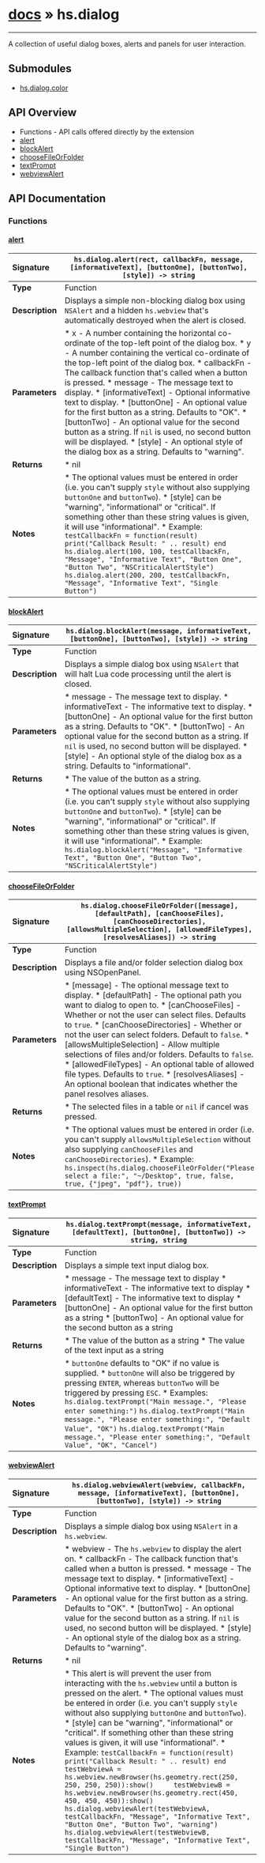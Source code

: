 # [docs](index.md) » hs.dialog
---

A collection of useful dialog boxes, alerts and panels for user interaction.

## Submodules
 * [hs.dialog.color](hs.dialog.color.md)

## API Overview
* Functions - API calls offered directly by the extension
 * [alert](#alert)
 * [blockAlert](#blockalert)
 * [chooseFileOrFolder](#choosefileorfolder)
 * [textPrompt](#textprompt)
 * [webviewAlert](#webviewalert)

## API Documentation

### Functions

#### [alert](#alert)
| <span style="float: left;">**Signature**</span> | <span style="float: left;">`hs.dialog.alert(rect, callbackFn, message, [informativeText], [buttonOne], [buttonTwo], [style]) -> string` </span>                                                          |
| -----------------------------------------------------|---------------------------------------------------------------------------------------------------------|
| **Type**                                             | Function                                                                                         |
| **Description**                                      | Displays a simple non-blocking dialog box using `NSAlert` and a hidden `hs.webview` that's automatically destroyed when the alert is closed.                                                                                         |
| **Parameters**                                       |  * x - A number containing the horizontal co-ordinate of the top-left point of the dialog box. * y - A number containing the vertical co-ordinate of the top-left point of the dialog box. * callbackFn - The callback function that's called when a button is pressed. * message - The message text to display. * [informativeText] - Optional informative text to display. * [buttonOne] - An optional value for the first button as a string. Defaults to "OK". * [buttonTwo] - An optional value for the second button as a string. If `nil` is used, no second button will be displayed. * [style] - An optional style of the dialog box as a string. Defaults to "warning".                                       |
| **Returns**                                          |  * nil                                                |
| **Notes**                                            |  * The optional values must be entered in order (i.e. you can't supply `style` without also supplying `buttonOne` and `buttonTwo`). * [style] can be "warning", "informational" or "critical". If something other than these string values is given, it will use "informational". * Example:     ```testCallbackFn = function(result) print("Callback Result: " .. result) end     hs.dialog.alert(100, 100, testCallbackFn, "Message", "Informative Text", "Button One", "Button Two", "NSCriticalAlertStyle")     hs.dialog.alert(200, 200, testCallbackFn, "Message", "Informative Text", "Single Button")```                                                      |

#### [blockAlert](#blockalert)
| <span style="float: left;">**Signature**</span> | <span style="float: left;">`hs.dialog.blockAlert(message, informativeText, [buttonOne], [buttonTwo], [style]) -> string` </span>                                                          |
| -----------------------------------------------------|---------------------------------------------------------------------------------------------------------|
| **Type**                                             | Function                                                                                         |
| **Description**                                      | Displays a simple dialog box using `NSAlert` that will halt Lua code processing until the alert is closed.                                                                                         |
| **Parameters**                                       |  * message - The message text to display. * informativeText - The informative text to display. * [buttonOne] - An optional value for the first button as a string. Defaults to "OK". * [buttonTwo] - An optional value for the second button as a string. If `nil` is used, no second button will be displayed. * [style] - An optional style of the dialog box as a string. Defaults to "informational".                                       |
| **Returns**                                          |  * The value of the button as a string.                                                |
| **Notes**                                            |  * The optional values must be entered in order (i.e. you can't supply `style` without also supplying `buttonOne` and `buttonTwo`). * [style] can be "warning", "informational" or "critical". If something other than these string values is given, it will use "informational". * Example:     `hs.dialog.blockAlert("Message", "Informative Text", "Button One", "Button Two", "NSCriticalAlertStyle")`                                                      |

#### [chooseFileOrFolder](#choosefileorfolder)
| <span style="float: left;">**Signature**</span> | <span style="float: left;">`hs.dialog.chooseFileOrFolder([message], [defaultPath], [canChooseFiles], [canChooseDirectories], [allowsMultipleSelection], [allowedFileTypes], [resolvesAliases]) -> string` </span>                                                          |
| -----------------------------------------------------|---------------------------------------------------------------------------------------------------------|
| **Type**                                             | Function                                                                                         |
| **Description**                                      | Displays a file and/or folder selection dialog box using NSOpenPanel.                                                                                         |
| **Parameters**                                       |  * [message] - The optional message text to display. * [defaultPath] - The optional path you want to dialog to open to. * [canChooseFiles] - Whether or not the user can select files. Defaults to `true`. * [canChooseDirectories] - Whether or not the user can select folders. Default to `false`. * [allowsMultipleSelection] - Allow multiple selections of files and/or folders. Defaults to `false`. * [allowedFileTypes] - An optional table of allowed file types. Defaults to `true`. * [resolvesAliases] - An optional boolean that indicates whether the panel resolves aliases.                                       |
| **Returns**                                          |  * The selected files in a table or `nil` if cancel was pressed.                                                |
| **Notes**                                            |  * The optional values must be entered in order (i.e. you can't supply `allowsMultipleSelection` without also supplying `canChooseFiles` and `canChooseDirectories`). * Example:     `hs.inspect(hs.dialog.chooseFileOrFolder("Please select a file:", "~/Desktop", true, false, true, {"jpeg", "pdf"}, true))`                                                      |

#### [textPrompt](#textprompt)
| <span style="float: left;">**Signature**</span> | <span style="float: left;">`hs.dialog.textPrompt(message, informativeText, [defaultText], [buttonOne], [buttonTwo]) -> string, string` </span>                                                          |
| -----------------------------------------------------|---------------------------------------------------------------------------------------------------------|
| **Type**                                             | Function                                                                                         |
| **Description**                                      | Displays a simple text input dialog box.                                                                                         |
| **Parameters**                                       |  * message - The message text to display * informativeText - The informative text to display * [defaultText] - The informative text to display * [buttonOne] - An optional value for the first button as a string * [buttonTwo] - An optional value for the second button as a string                                       |
| **Returns**                                          |  * The value of the button as a string * The value of the text input as a string                                                |
| **Notes**                                            |  * `buttonOne` defaults to "OK" if no value is supplied. * `buttonOne` will also be triggered by pressing `ENTER`, whereas `buttonTwo` will be triggered by pressing `ESC`. * Examples:     `hs.dialog.textPrompt("Main message.", "Please enter something:")`     `hs.dialog.textPrompt("Main message.", "Please enter something:", "Default Value", "OK")`     `hs.dialog.textPrompt("Main message.", "Please enter something:", "Default Value", "OK", "Cancel")`                                                      |

#### [webviewAlert](#webviewalert)
| <span style="float: left;">**Signature**</span> | <span style="float: left;">`hs.dialog.webviewAlert(webview, callbackFn, message, [informativeText], [buttonOne], [buttonTwo], [style]) -> string` </span>                                                          |
| -----------------------------------------------------|---------------------------------------------------------------------------------------------------------|
| **Type**                                             | Function                                                                                         |
| **Description**                                      | Displays a simple dialog box using `NSAlert` in a `hs.webview`.                                                                                         |
| **Parameters**                                       |  * webview - The `hs.webview` to display the alert on. * callbackFn - The callback function that's called when a button is pressed. * message - The message text to display. * [informativeText] - Optional informative text to display. * [buttonOne] - An optional value for the first button as a string. Defaults to "OK". * [buttonTwo] - An optional value for the second button as a string. If `nil` is used, no second button will be displayed. * [style] - An optional style of the dialog box as a string. Defaults to "warning".                                       |
| **Returns**                                          |  * nil                                                |
| **Notes**                                            |  * This alert is will prevent the user from interacting with the `hs.webview` until a button is pressed on the alert. * The optional values must be entered in order (i.e. you can't supply `style` without also supplying `buttonOne` and `buttonTwo`). * [style] can be "warning", "informational" or "critical". If something other than these string values is given, it will use "informational". * Example:     ```testCallbackFn = function(result) print("Callback Result: " .. result) end     testWebviewA = hs.webview.newBrowser(hs.geometry.rect(250, 250, 250, 250)):show()     testWebviewB = hs.webview.newBrowser(hs.geometry.rect(450, 450, 450, 450)):show()     hs.dialog.webviewAlert(testWebviewA, testCallbackFn, "Message", "Informative Text", "Button One", "Button Two", "warning")     hs.dialog.webviewAlert(testWebviewB, testCallbackFn, "Message", "Informative Text", "Single Button")```                                                      |

